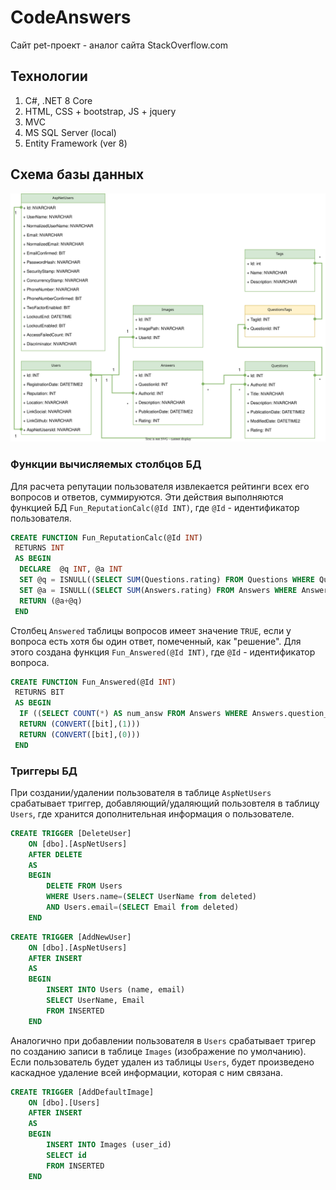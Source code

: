 # CodeAnswers
Сайт pet-проект - аналог сайта StackOverflow.com
## Технологии
1) C#, .NET 8 Core
2) HTML, CSS + bootstrap, JS + jquery
3) MVC
4) MS SQL Server (local)
5) Entity Framework (ver 8)
## Схема базы данных
![CodeAnswersDB](pictures/CodeAnswersDB.svg)
### Функции вычисляемых столбцов БД
Для расчета репутации пользователя извлекается рейтинги всех его вопросов и ответов, суммируются. Эти действия выполняются функцией БД `Fun_ReputationCalc(@Id INT)`, где `@Id` - идентификатор пользователя.
```sql
CREATE FUNCTION Fun_ReputationCalc(@Id INT)
 RETURNS INT
 AS BEGIN
  DECLARE  @q INT, @a INT
  SET @q = ISNULL((SELECT SUM(Questions.rating) FROM Questions WHERE Questions.author_id=@Id),0)
  SET @a = ISNULL((SELECT SUM(Answers.rating) FROM Answers WHERE Answers.author_id=@Id),0)
  RETURN (@a+@q)
 END
```
Столбец `Answered` таблицы вопросов  имеет значение `TRUE`, если у вопроса есть хотя бы один ответ, помеченный, как "решение". Для этого создана функция `Fun_Answered(@Id INT)`, где `@Id` - идентификатор вопроса.
```sql
CREATE FUNCTION Fun_Answered(@Id INT)
 RETURNS BIT
 AS BEGIN
  IF ((SELECT COUNT(*) AS num_answ FROM Answers WHERE Answers.question_id = @Id AND Answers.accepted=CONVERT([bit],(1))) > 0)
  RETURN (CONVERT([bit],(1)))
  RETURN (CONVERT([bit],(0)))
 END
```
### Триггеры БД
При создании/удалении пользователя в таблице `AspNetUsers` срабатывает триггер, добавляющий/удаляющий пользовтеля в таблицу `Users`, где хранится дополнительная информация о пользователе.
```sql
CREATE TRIGGER [DeleteUser]
	ON [dbo].[AspNetUsers]
	AFTER DELETE
	AS
	BEGIN
		DELETE FROM Users 
		WHERE Users.name=(SELECT UserName from deleted) 
		AND Users.email=(SELECT Email from deleted)
	END
```
```sql
CREATE TRIGGER [AddNewUser]
	ON [dbo].[AspNetUsers]
	AFTER INSERT
	AS
	BEGIN
		INSERT INTO Users (name, email)
		SELECT UserName, Email
		FROM INSERTED
	END
```
Аналогично при добавлении пользователя в `Users` срабатывает тригер по созданию записи в таблице `Images` (изображение по умолчанию). Если пользователь будет удален из таблицы `Users`, будет произведено каскадное удаление всей информации, которая с ним связана.
```sql
CREATE TRIGGER [AddDefaultImage]
	ON [dbo].[Users]
	AFTER INSERT
	AS
	BEGIN
		INSERT INTO Images (user_id)
		SELECT id
		FROM INSERTED
	END
```
